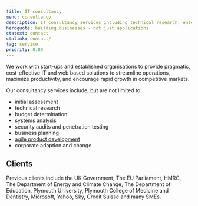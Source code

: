 ```yaml
---
title: IT consultancy
menu: consultancy
description: IT consultancy services including technical research, enterprise business analysis, system design, development, testing, and deployment.
heroquote: building businesses - not just applications
ctatext: contact
ctalink: contact/
tag: service
priority: 0.89
---
```


We work with start-ups and established organisations to provide pragmatic, cost-effective IT and web based solutions to streamline operations, maximize productivity, and encourage rapid growth in competitive markets.

Our consultancy services include, but are not limited to:

* initial assessment
* technical research
* budget determination
* systems analysis
* security audits and penetration testing
* business planning
* [agile product development]([root]service/development/)
* corporate adaption and change


## Clients
Previous clients include the UK Government, The EU Parliament, HMRC, The Department of Energy and Climate Change, The Department of Education, Plymouth University, Plymouth College of Medicine and Dentistry, Microsoft, Yahoo, Sky, Credit Suisse and many SMEs.

